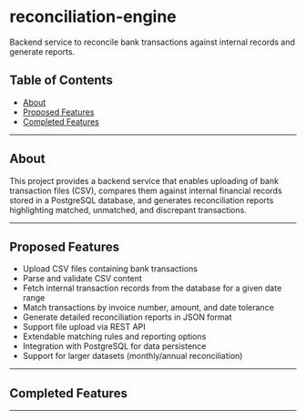 # reconciliation-engine
Backend service to reconcile bank transactions against internal records and generate reports.

## Table of Contents

- [About](#about)
- [Proposed Features](#proposed-features)
- [Completed Features](#completed-features)

---

## About

This project provides a backend service that enables uploading of bank transaction files (CSV), compares them against internal financial records stored in a PostgreSQL database, and generates reconciliation reports highlighting matched, unmatched, and discrepant transactions.

---

## Proposed Features

- Upload CSV files containing bank transactions
- Parse and validate CSV content
- Fetch internal transaction records from the database for a given date range
- Match transactions by invoice number, amount, and date tolerance
- Generate detailed reconciliation reports in JSON format
- Support file upload via REST API
- Extendable matching rules and reporting options
- Integration with PostgreSQL for data persistence
- Support for larger datasets (monthly/annual reconciliation)

---

## Completed Features


---


